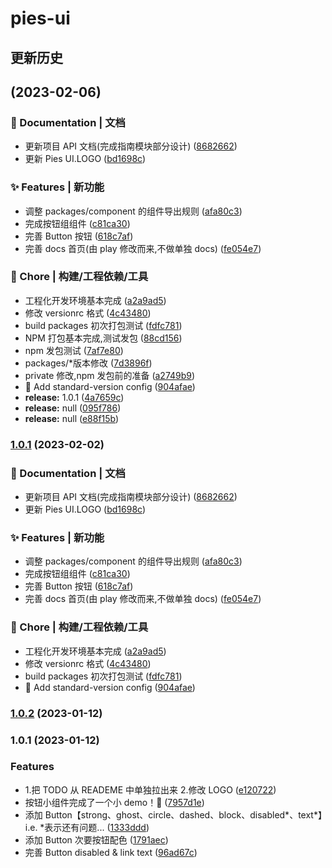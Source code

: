 # pies-ui

## 更新历史

## [](https://github.com/HoMeTownSoCool/pies-ui/compare/v1.0.2...v) (2023-02-06)

### 📝 Documentation | 文档

- 更新项目 API 文档(完成指南模块部分设计) ([8682662](https://github.com/HoMeTownSoCool/pies-ui/commit/868266283e6b962cfbc7019ba28e336d213d5949))
- 更新 Pies UI.LOGO ([bd1698c](https://github.com/HoMeTownSoCool/pies-ui/commit/bd1698c603799ff4e9a878c13ea870e0f2f1be19))

### ✨ Features | 新功能

- 调整 packages/component 的组件导出规则 ([afa80c3](https://github.com/HoMeTownSoCool/pies-ui/commit/afa80c3fb020717696c99eb007b97a6e466bafbd))
- 完成按钮组组件 ([c81ca30](https://github.com/HoMeTownSoCool/pies-ui/commit/c81ca3044248e962480aaa4a717e0047162427d0))
- 完善 Button 按钮 ([618c7af](https://github.com/HoMeTownSoCool/pies-ui/commit/618c7af13359811449c5c781c379567abc5603e3))
- 完善 docs 首页(由 play 修改而来,不做单独 docs) ([fe054e7](https://github.com/HoMeTownSoCool/pies-ui/commit/fe054e77fc26830829ae312bb4b71507b73f4879))

### 🚀 Chore | 构建/工程依赖/工具

- 工程化开发环境基本完成 ([a2a9ad5](https://github.com/HoMeTownSoCool/pies-ui/commit/a2a9ad541af1e2fd3fd4cccb9b1a735649b4cec4))
- 修改 versionrc 格式 ([4c43480](https://github.com/HoMeTownSoCool/pies-ui/commit/4c4348083a6967791b13ceac32a971283ef16b15))
- build packages 初次打包测试 ([fdfc781](https://github.com/HoMeTownSoCool/pies-ui/commit/fdfc781c3e95eea85b13b24909b2f51be470c222))
- NPM 打包基本完成,测试发包 ([88cd156](https://github.com/HoMeTownSoCool/pies-ui/commit/88cd1561c271e4e22c6ce58d15923ce488108229))
- npm 发包测试 ([7af7e80](https://github.com/HoMeTownSoCool/pies-ui/commit/7af7e80bc22d67b8daf705a640de7a2ad02c88b3))
- packages/\*版本修改 ([7d3896f](https://github.com/HoMeTownSoCool/pies-ui/commit/7d3896faf4de0362459709c8f217a9992a12e95d))
- private 修改,npm 发包前的准备 ([a2749b9](https://github.com/HoMeTownSoCool/pies-ui/commit/a2749b9aee4e8d2eee7054f847cc0cbde3db7c63))
- 🤖 Add standard-version config ([904afae](https://github.com/HoMeTownSoCool/pies-ui/commit/904afae5663e626c3d84761b79f53365d6a755e8))
- **release:** 1.0.1 ([4a7659c](https://github.com/HoMeTownSoCool/pies-ui/commit/4a7659cae964c2117b1c1ece5380be5869686da1))
- **release:** null ([095f786](https://github.com/HoMeTownSoCool/pies-ui/commit/095f786b9edfc52121b75a6a8c71ba92975c7f51))
- **release:** null ([e88f15b](https://github.com/HoMeTownSoCool/pies-ui/commit/e88f15b30e0d3d253154de629a530b8ed5582d68))

### [1.0.1](https://github.com/HoMeTownSoCool/pies-ui/compare/v1.0.2...v1.0.1) (2023-02-02)

### 📝 Documentation | 文档

- 更新项目 API 文档(完成指南模块部分设计) ([8682662](https://github.com/HoMeTownSoCool/pies-ui/commit/868266283e6b962cfbc7019ba28e336d213d5949))
- 更新 Pies UI.LOGO ([bd1698c](https://github.com/HoMeTownSoCool/pies-ui/commit/bd1698c603799ff4e9a878c13ea870e0f2f1be19))

### ✨ Features | 新功能

- 调整 packages/component 的组件导出规则 ([afa80c3](https://github.com/HoMeTownSoCool/pies-ui/commit/afa80c3fb020717696c99eb007b97a6e466bafbd))
- 完成按钮组组件 ([c81ca30](https://github.com/HoMeTownSoCool/pies-ui/commit/c81ca3044248e962480aaa4a717e0047162427d0))
- 完善 Button 按钮 ([618c7af](https://github.com/HoMeTownSoCool/pies-ui/commit/618c7af13359811449c5c781c379567abc5603e3))
- 完善 docs 首页(由 play 修改而来,不做单独 docs) ([fe054e7](https://github.com/HoMeTownSoCool/pies-ui/commit/fe054e77fc26830829ae312bb4b71507b73f4879))

### 🚀 Chore | 构建/工程依赖/工具

- 工程化开发环境基本完成 ([a2a9ad5](https://github.com/HoMeTownSoCool/pies-ui/commit/a2a9ad541af1e2fd3fd4cccb9b1a735649b4cec4))
- 修改 versionrc 格式 ([4c43480](https://github.com/HoMeTownSoCool/pies-ui/commit/4c4348083a6967791b13ceac32a971283ef16b15))
- build packages 初次打包测试 ([fdfc781](https://github.com/HoMeTownSoCool/pies-ui/commit/fdfc781c3e95eea85b13b24909b2f51be470c222))
- 🤖 Add standard-version config ([904afae](https://github.com/HoMeTownSoCool/pies-ui/commit/904afae5663e626c3d84761b79f53365d6a755e8))

### [1.0.2](https://github.com/HoMeTownSoCool/pies-ui/compare/v1.0.1...v1.0.2) (2023-01-12)

### 1.0.1 (2023-01-12)

### Features

- 1.把 TODO 从 READEME 中单独拉出来 2.修改 LOGO ([e120722](https://github.com/HoMeTownSoCool/pies-ui/commit/e120722b50a76e4ed45323afc8df208a34d50008))
- 按钮小组件完成了一个小 demo！🤣 ([7957d1e](https://github.com/HoMeTownSoCool/pies-ui/commit/7957d1e655fd8f9cd0fdcd2c43ccd72f9d11824a))
- 添加 Button【strong、ghost、circle、dashed、block、disabled*、text*】i.e. \*表示还有问题... ([1333ddd](https://github.com/HoMeTownSoCool/pies-ui/commit/1333ddd335a261f277760973238a400d697eb67f))
- 添加 Button 次要按钮配色 ([1791aec](https://github.com/HoMeTownSoCool/pies-ui/commit/1791aecc72ac94f71ad3e1b5341bb3604a171591))
- 完善 Button disabled & link text ([96ad67c](https://github.com/HoMeTownSoCool/pies-ui/commit/96ad67c91f7551685d16e31f3d5aeddb54812341))
